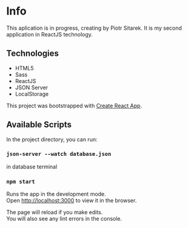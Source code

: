 # Info
This aplication is in progress, creating by Piotr Sitarek. 
It is my second application in ReactJS technology.


## Technologies
* HTML5
* Sass
* ReactJS
* JSON Server
* LocalStorage

This project was bootstrapped with [Create React App](https://github.com/facebook/create-react-app).

## Available Scripts

In the project directory, you can run:

### `json-server --watch database.json` 

in database terminal 

### `npm start`

Runs the app in the development mode.<br />
Open [http://localhost:3000](http://localhost:3000) to view it in the browser.

The page will reload if you make edits.<br />
You will also see any lint errors in the console.


